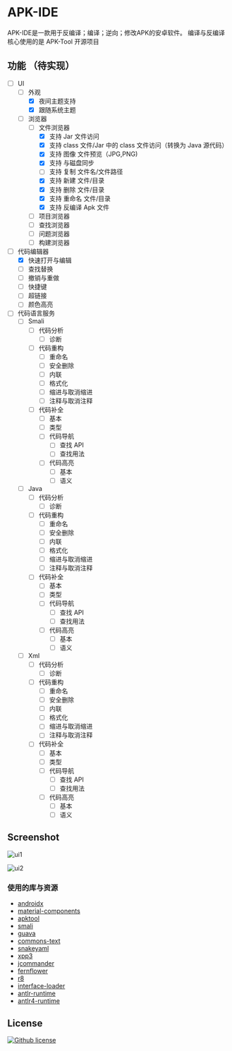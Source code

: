 # APK-IDE

APK-IDE是一款用于反编译；编译；逆向；修改APK的安卓软件。
编译与反编译核心使用的是 APK-Tool 开源项目

## 功能 （待实现）

- [ ] UI
  - [ ] 外观
    - [x] 夜间主题支持
    - [x] 跟随系统主题
  - [ ] 浏览器
    - [ ] 文件浏览器
      - [x] 支持 Jar 文件访问
      - [x] 支持 class 文件/Jar 中的 class 文件访问（转换为 Java 源代码）
      - [x] 支持 图像 文件预览（JPG,PNG)
      - [x] 支持 与磁盘同步
      - [ ] 支持 复制 文件名/文件路径
      - [x] 支持 新建 文件/目录
      - [x] 支持 删除 文件/目录
      - [x] 支持 重命名 文件/目录
      - [x] 支持 反编译 Apk 文件
    - [ ] 项目浏览器
    - [ ] 查找浏览器
    - [ ] 问题浏览器
    - [ ] 构建浏览器
- [ ] 代码编辑器
  - [x] 快速打开与编辑  
  - [ ] 查找替换
  - [ ] 撤销与重做
  - [ ] 快捷键
  - [ ] 超链接
  - [ ] 颜色高亮
- [ ] 代码语言服务
  - [ ] Smali
    - [ ] 代码分析
      - [ ] 诊断
    - [ ] 代码重构
      - [ ] 重命名
      - [ ] 安全删除
      - [ ] 内联
      - [ ] 格式化
      - [ ] 缩进与取消缩进
      - [ ] 注释与取消注释
    - [ ] 代码补全 
      - [ ] 基本 
      - [ ] 类型
      - [ ] 代码导航
        - [ ] 查找 API
        - [ ] 查找用法
      - [ ] 代码高亮 
        - [ ] 基本
        - [ ] 语义
  - [ ] Java
    - [ ] 代码分析
      - [ ] 诊断
    - [ ] 代码重构
      - [ ] 重命名
      - [ ] 安全删除
      - [ ] 内联
      - [ ] 格式化
      - [ ] 缩进与取消缩进
      - [ ] 注释与取消注释
    - [ ] 代码补全
      - [ ] 基本
      - [ ] 类型
      - [ ] 代码导航
        - [ ] 查找 API
        - [ ] 查找用法
      - [ ] 代码高亮
        - [ ] 基本
        - [ ] 语义
  - [ ] Xml
    - [ ] 代码分析
      - [ ] 诊断
    - [ ] 代码重构
      - [ ] 重命名
      - [ ] 安全删除
      - [ ] 内联
      - [ ] 格式化
      - [ ] 缩进与取消缩进
      - [ ] 注释与取消注释
    - [ ] 代码补全
      - [ ] 基本
      - [ ] 类型
      - [ ] 代码导航
        - [ ] 查找 API
        - [ ] 查找用法
      - [ ] 代码高亮
        - [ ] 基本
        - [ ] 语义
## Screenshot

![ui1](/images/1.png)

![ui2](/images/2.png)


### 使用的库与资源

* [androidx](https://github.com/androidx/androidx)
* [material-components](https://github.com/material-components/material-components-android)
* [apktool](https://github.com/iBotPeaches/Apktool)
* [smali](https://github.com/google/smali)
* [guava](https://github.com/google/guava)
* [commons-text](https://commons.apache.org/proper/commons-text)
* [snakeyaml](https://bitbucket.org/snakeyaml/snakeyaml)
* [xpp3](https://github.com/codelibs/xpp3)
* [jcommander](http://jcommander.org/)
* [fernflower](https://github.com/fesh0r/fernflower)
* [r8](https://r8.googlesource.com/r8)
* [interface-loader](https://github.com/JeremyLiao/InterfaceLoader)
* [antlr-runtime](https://github.com/antlr/antl3)
* [antlr4-runtime](https://github.com/antlr/antlr4)

## License

[![Github license](https://img.shields.io/github/license/weg2020/apkide)](https://github.com/weg2020/apkide/blob/main/LICENSE)


